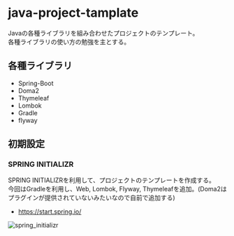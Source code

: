 # java-project-tamplate
Javaの各種ライブラリを組み合わせたプロジェクトのテンプレート。  
各種ライブラリの使い方の勉強を主とする。

## 各種ライブラリ
- Spring-Boot
- Doma2
- Thymeleaf
- Lombok
- Gradle
- flyway


## 初期設定

### SPRING INITIALIZR
SPRING INITIALIZRを利用して、プロジェクトのテンプレートを作成する。  
今回はGradleを利用し、Web, Lombok, Flyway, Thymeleafを追加。(Doma2はプラグインが提供されていないみたいなので自前で追加する)
- https://start.spring.io/

![spring_initializr](https://user-images.githubusercontent.com/7252645/27274759-959e5fe2-550f-11e7-818d-e3cc156e1ee4.png)
